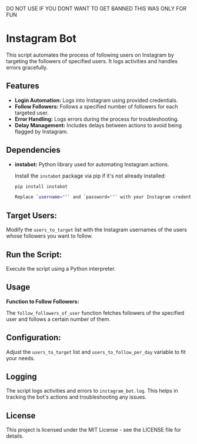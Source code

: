 DO NOT USE IF YOU DONT WANT TO GET BANNED
THIS WAS ONLY FOR FUN
# Instagram Bot

This script automates the process of following users on Instagram by targeting the followers of specified users. It logs activities and handles errors gracefully.

## Features

- **Login Automation:** Logs into Instagram using provided credentials.
- **Follow Followers:** Follows a specified number of followers for each targeted user.
- **Error Handling:** Logs errors during the process for troubleshooting.
- **Delay Management:** Includes delays between actions to avoid being flagged by Instagram.

## Dependencies

- **instabot:** Python library used for automating Instagram actions.

  Install the `instabot` package via pip if it's not already installed:

  ```bash
  pip install instabot

  Replace `username=""` and `password=""` with your Instagram credentials in the script.

## Target Users:

Modify the `users_to_target` list with the Instagram usernames of the users whose followers you want to follow.

## Run the Script:

Execute the script using a Python interpreter.

## Usage

**Function to Follow Followers:**

The `follow_followers_of_user` function fetches followers of the specified user and follows a certain number of them.

## Configuration:

Adjust the `users_to_target` list and `users_to_follow_per_day` variable to fit your needs.

## Logging

The script logs activities and errors to `instagram_bot.log`. This helps in tracking the bot's actions and troubleshooting any issues.

## License

This project is licensed under the MIT License - see the LICENSE file for details.
